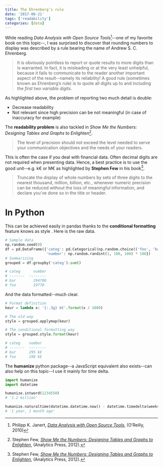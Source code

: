 ```yaml
---
title: The Ehrenberg’s rule
date: '2017-08-21'
tags: ['readability']
categories: [data]
---
```


While reading *Data Analysis with Open Source Tools*[^1]--one of my favorite book on this topic--, I was surprised to discover that rounding numbers to display was described by a rule bearing the name of Andrew S. C. Ehrenberg.

> It is obviously pointless to report or quote results to more digits than is warranted. In fact, it is misleading or at the very least unhelpful, because it fails to communicate to the reader another important aspect of the result--namely its reliability! A good rule (sometimes known as Ehrenberg’s rule) is to quote all digits up to and including the *first two variable digits*.

As highlighted above, the problem of reporting two much detail is double:

* Decrease readability
* Not relevant since high precision can be not meaningful (in case of inaccuracy for example)

The **readability problem** is also tackled in *Show Me the Numbers: Designing Tables and Graphs to Enlighten*[^2].

> The level of precision should not exceed the level needed to serve your communication objectives and the needs of your readers.

This is often the case if you deal with financial data. Often decimal digits are not required when presenting data. Hence, a best practice is to use the good unit--e.g. k€ or M€ as highlighted by **Stephen Few** in his book[^2].

> Truncate the display of whole numbers by sets of three digits to the nearest thousand, million, billion, etc., whenever numeric precision can be reduced without the loss of meaningful information, and declare you’ve done so in the title or header.

# In Python

This can be achieved easily in pandas thanks to the **conditional formatting** feature knows as style . Here is the raw data.

```python
# Sample data
np.random.seed(0)
df = pd.DataFrame({'categ': pd.Categorical(np.random.choice(('foo', 'bar'), 100)),
                   'number': np.random.randint(1, 100, 100) * 100})
# Summarizing
grouped = df.groupby('categ').sum()

# categ      number
# -------  --------
# bar        294700
# foo        19770
```

And the data formatted--much clear.

```python
# Format definition
keur = lambda x: '{:.3g} k€'.format(x / 1000)

# The old way
style = grouped.applymap(keur)

# The conditional formatting way
style = grouped.style.format(keur)

# categ    number
# -------  --------
# bar      295 k€
# foo      198 k€
```

The **humanize** python package--a JavaScript equivalent also exists--can also help on this topic--I use it mainly for time delta.

```python
import humanize
import datetime

humanize.intword(1234550)
# '1.2 million'

humanize.naturaltime(datetime.datetime.now() - datetime.timedelta(weeks=60))
# '1 year, 1 month ago'
```

[^1]: Philipp K. Janert, *[Data Analysis with Open Source Tools](https://www.goodreads.com/book/show/8360735-data-analysis-with-open-source-tools)*, (O’Reilly, 2010)
[^2]: Stephen Few, *[Show Me the Numbers: Designing Tables and Graphs to Enlighten](https://www.goodreads.com/book/show/15809253-show-me-the-numbers)*, (Analytics Press, 2012).